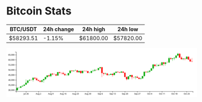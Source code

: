 # Bitcoin Stats

BTC/USDT|24h change|24h high|24h low|
|---|---|---|---|
|$58293.51|-1.15%|$61800.00|$57820.00|

<img src="./chart.svg">
